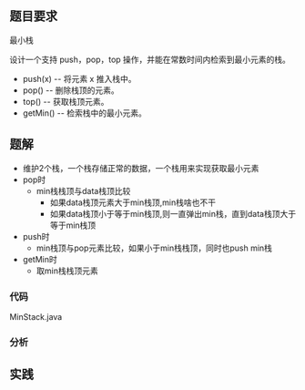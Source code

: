 ## 题目要求
  最小栈
  
  设计一个支持 push，pop，top 操作，并能在常数时间内检索到最小元素的栈。
  
 -  push(x) -- 将元素 x 推入栈中。
 -  pop() -- 删除栈顶的元素。
 -  top() -- 获取栈顶元素。
 -  getMin() -- 检索栈中的最小元素。
  
## 题解
- 维护2个栈，一个栈存储正常的数据，一个栈用来实现获取最小元素
- pop时
  - min栈栈顶与data栈顶比较
    - 如果data栈顶元素大于min栈顶,min栈啥也不干
    - 如果data栈顶小于等于min栈顶,则一直弹出min栈，直到data栈顶大于等于min栈顶
- push时
  - min栈顶与pop元素比较，如果小于min栈栈顶，同时也push min栈
- getMin时
  - 取min栈栈顶元素  
### 代码
MinStack.java
### 分析


## 实践
